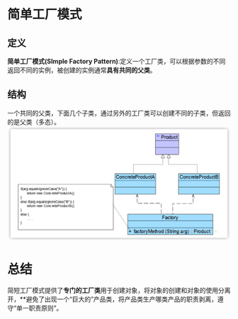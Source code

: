 # 简单工厂模式
## 定义
**简单工厂模式(SImple Factory Pattern)**:定义一个工厂类，可以根据参数的不同返回不同的实例，被创建的实例通常**具有共同的父类**。
## 结构
一个共同的父类，下面几个子类，通过另外的工厂类可以创建不同的子类，但返回的是父类（多态）。
![简单工厂结构](https://github.com/Curricane/codeplace/blob/master/DesignPattern/SimpleFactory/%E7%AE%80%E5%8D%95%E5%B7%A5%E5%9C%BA%E7%BB%93%E6%9E%84%E5%9B%BE.png)
# 总结
简短工厂模式提供了**专门的工厂类**用于创建对象，将对象的创建和对象的使用分离开，**避免了出现一个“巨大的”产品类，将产品类生产哪类产品的职责剥离，遵守“单一职责原则”。